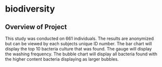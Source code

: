 # biodiversity

## Overview of Project

This study was conducted on 661 individuals. The results are anonymized but can be viewed by each subjects unique ID number. The bar chart will display the top 10 bacteria culture that was found. The gauge will display the washing frequency. The bubble chart will display all bacteria found with the higher content bacteria displaying as larger bubbles.